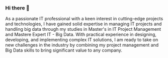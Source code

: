 ### Hi there 👋

<!--
**NazifToure01/NazifToure01** is a ✨ _special_ ✨ repository because its `README.md` (this file) appears on your GitHub profile.

Here are some ideas to get you started:

- 🔭 I’m currently working on ...
- 🌱 I’m currently learning ...
- 👯 I’m looking to collaborate on ...
- 🤔 I’m looking for help with ...
- 💬 Ask me about ...
- 📫 How to reach me: ...
- 😄 Pronouns: ...
- ⚡ Fun fact: ...
-->
As a passionate IT professional with a keen interest in cutting-edge projects and technologies, I have gained solid expertise in managing IT projects and handling big data through my studies in Master's in IT Project Management and Mastere Expert IT - Big Data. With practical experience in designing, developing, and implementing complex IT solutions, I am ready to take on new challenges in the industry by combining my project management and Big Data skills to bring significant value to any company.
